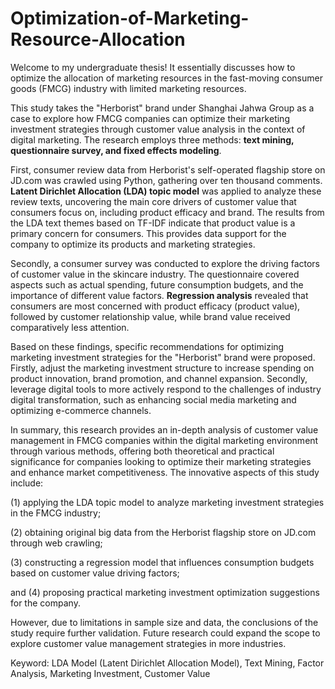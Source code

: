 # Optimization-of-Marketing-Resource-Allocation
 Welcome to my undergraduate thesis! It essentially discusses how to optimize the allocation of marketing resources in the fast-moving consumer goods (FMCG) industry with limited marketing resources.
 
  This study takes the "Herborist" brand under Shanghai Jahwa Group as a case to explore how FMCG companies can optimize their marketing investment strategies through customer value analysis in the context of digital marketing. The research employs three methods: **text mining, questionnaire survey, and fixed effects modeling**.

First, consumer review data from Herborist's self-operated flagship store on JD.com was crawled using Python, gathering over ten thousand comments. **Latent Dirichlet Allocation (LDA) topic model** was applied to analyze these review texts, uncovering the main core drivers of customer value that consumers focus on, including product efficacy and brand. The results from the LDA text themes based on TF-IDF indicate that product value is a primary concern for consumers. This provides data support for the company to optimize its products and marketing strategies.

Secondly, a consumer survey was conducted to explore the driving factors of customer value in the skincare industry. The questionnaire covered aspects such as actual spending, future consumption budgets, and the importance of different value factors. **Regression analysis** revealed that consumers are most concerned with product efficacy (product value), followed by customer relationship value, while brand value received comparatively less attention.

Based on these findings, specific recommendations for optimizing marketing investment strategies for the "Herborist" brand were proposed. Firstly, adjust the marketing investment structure to increase spending on product innovation, brand promotion, and channel expansion. Secondly, leverage digital tools to more actively respond to the challenges of industry digital transformation, such as enhancing social media marketing and optimizing e-commerce channels.

In summary, this research provides an in-depth analysis of customer value management in FMCG companies within the digital marketing environment through various methods, offering both theoretical and practical significance for companies looking to optimize their marketing strategies and enhance market competitiveness. The innovative aspects of this study include: 

(1) applying the LDA topic model to analyze marketing investment strategies in the FMCG industry; 

(2) obtaining original big data from the Herborist flagship store on JD.com through web crawling; 

(3) constructing a regression model that influences consumption budgets based on customer value driving factors; 

and (4) proposing practical marketing investment optimization suggestions for the company. 

However, due to limitations in sample size and data, the conclusions of the study require further validation. Future research could expand the scope to explore customer value management strategies in more industries.

Keyword: LDA Model (Latent Dirichlet Allocation Model), Text Mining, Factor Analysis, Marketing Investment, Customer Value 
